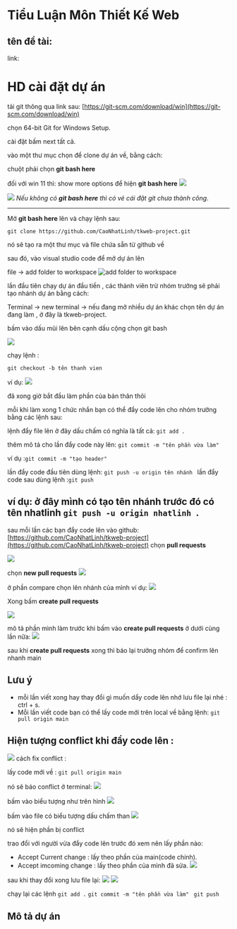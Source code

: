 # Tiểu Luận Môn Thiết Kế Web

## tên đề tài:

link:

# HD cài đặt dự án

tải git thông qua link sau:
[https://git-scm.com/download/win](https://git-scm.com/download/win)

chọn 64-bit Git for Windows Setup.

cài đặt bấm next tất cả.

vào một thư mục chọn để clone dự án về, bằng cách:

chuột phải chọn **git bash here**

đối với win 11 thì:
show more options để hiện **git bash here**
![](./readme-img/img1.png)

![](./readme-img/img2.png)
_Nếu không có **git bash here** thì có vẻ cái đặt git chưa thành công_.

---

Mở **git bash here** lên và chạy lệnh sau:

`git clone https://github.com/CaoNhatLinh/tkweb-project.git`

nó sẽ tạo ra một thư mục và file chứa sẵn từ github về

sau đó, vào visual studio code để mở dự án lên

file -> add folder to workspace
![add folder to workspace](./readme-img/img3.png)

lần đầu tiên chạy dự án đầu tiền , các thành viên trừ nhóm trưởng sẽ phải tạo nhánh dự án bằng cách:

Terminal -> new terminal -> nếu đang mở nhiều dự án khác chọn tên dự án đang làm , ở đây là tkweb-project.

bấm vào dấu mũi lên bên cạnh dấu cộng chọn git bash

![](./readme-img/img5.png)

chạy lệnh :

`git checkout -b tên thanh vien`

ví dụ:
![](./readme-img/img4.png)

đã xong giờ bắt đầu làm phần của bản thân thôi

mỗi khi làm xong 1 chức nhắn bạn có thể đẩy code lên cho nhóm trưởng bằng các lệnh sau:

lệnh đẩy file lên ở đây dấu chấm có nghĩa là tất cả:
`git add .`

thêm mô tả cho lần đẩy code này lên:
`git commit -m "tên phần vừa làm" `

ví dụ :`git commit -m "tạo header"`

lần đẩy code đầu tiên dùng lệnh:
`git push -u origin tên nhánh `
lần đẩy code sau dùng lệnh :`git push`

## ví dụ: ở đây mình có tạo tên nhánh trước đó có tên nhatlinh `git push -u origin nhatlinh `.

sau mỗi lần các bạn đẩy code lên vào github: [https://github.com/CaoNhatLinh/tkweb-project](https://github.com/CaoNhatLinh/tkweb-project)
chọn **pull requests**

![](./readme-img/img5.png)

chọn **new pull requests**
![](./readme-img/img6.png)

ở phần compare chọn lên nhánh của mình
ví dụ:
![](./readme-img/img7.png)

Xong bấm **create pull requests**

![](./readme-img/img8.png)

mô tả phần mình làm trước khi bấm vào **create pull requests** ở dưới cùng lần nữa:
![](./readme-img/img9.png)

sau khi **create pull requests** xong thì báo lại trưởng nhóm để confirm lên nhanh main

## Lưu ý

- mỗi lần viết xong hay thay đổi gì muốn dẩy code lên nhớ lưu file lại nhé : ctrl + s.
- Mỗi lần viết code bạn có thể lấy code mới trên local về bằng lệnh:
  `git pull origin main`

## Hiện tượng conflict khi đẩy code lên :

![](./readme-img/img10.png)
cách fix conflict :

lấy code mới về :
`git pull origin main`

nó sẽ báo conflict ở terminal:
![](./readme-img/img11.png)

bấm vào biểu tượng như trên hình
![](./readme-img/img12.png)

bấm vào file có biểu tượng dấu chấm than
![](./readme-img/img13.png)

nó sẽ hiện phần bị conflict

trao đổi với người vừa đẩy code lên trước đó xem nên lấy phần nào:

- Accept Current change : lấy theo phần của main(code chính).
- Accept imcoming change : lấy theo phần của mình đã sửa.
  ![](./readme-img/img14.png)

sau khi thay đổi xong lưu file lại:
![](./readme-img/img16.png)
![](./readme-img/img17.png)

chạy lại các lệnh
`git add .`
`git commit -m "tên phần vừa làm" `
`git push`

## Mô tả dự án
